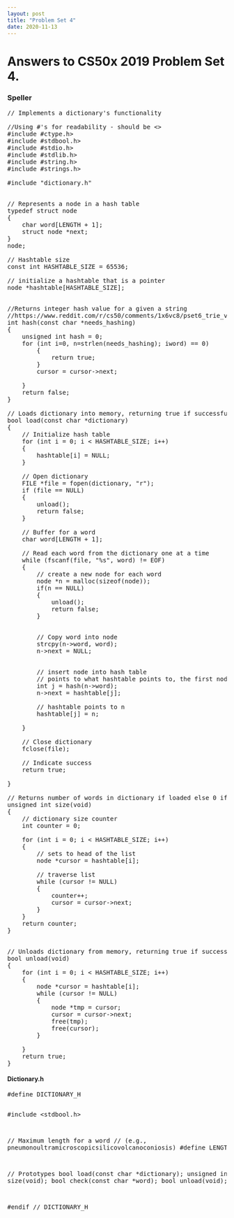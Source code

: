 ```yaml
---
layout: post
title: "Problem Set 4"
date: 2020-11-13
---
```


<h1>Answers to CS50x 2019 Problem Set 4.
</h1>

<h3>Speller</h3>

<PRE>
// Implements a dictionary's functionality

//Using #'s for readability - should be <>
#include #ctype.h>
#include #stdbool.h>
#include #stdio.h>
#include #stdlib.h>
#include #string.h>
#include #strings.h>

#include "dictionary.h"


// Represents a node in a hash table
typedef struct node
{
    char word[LENGTH + 1];
    struct node *next;
}
node;

// Hashtable size
const int HASHTABLE_SIZE = 65536;

// initialize a hashtable that is a pointer
node *hashtable[HASHTABLE_SIZE];


//Returns integer hash value for a given a string
//https://www.reddit.com/r/cs50/comments/1x6vc8/pset6_trie_vs_hashtable/cf9nlkn/
int hash(const char *needs_hashing)
{
    unsigned int hash = 0;
    for (int i=0, n=strlen(needs_hashing); i<n; i++)
        hash = (hash << 2) ^ needs_hashing[i];
    return hash % HASHTABLE_SIZE;
}

// Returns true if word is in dictionary else false
bool check(const char *word)
{
    
    // set cursor to point to beginning of appropriate linked list
    node *cursor = hashtable[hash(word)];

    // traverse dictionary
    while (cursor != NULL)
    {
        // compare word to dictionary
        if (strcasecmp(word, cursor->word) == 0)
        {
            return true;
        }
        cursor = cursor->next;

    }
    return false;
}

// Loads dictionary into memory, returning true if successful else false
bool load(const char *dictionary)
{
    // Initialize hash table
    for (int i = 0; i < HASHTABLE_SIZE; i++)
    {
        hashtable[i] = NULL;
    }

    // Open dictionary
    FILE *file = fopen(dictionary, "r");
    if (file == NULL)
    {
        unload();
        return false;
    }

    // Buffer for a word
    char word[LENGTH + 1];

    // Read each word from the dictionary one at a time
    while (fscanf(file, "%s", word) != EOF)
    {
        // create a new node for each word
        node *n = malloc(sizeof(node));
        if(n == NULL)
        {
            unload();
            return false;
        }


        // Copy word into node
        strcpy(n->word, word);
        n->next = NULL;


        // insert node into hash table
        // points to what hashtable points to, the first node
        int j = hash(n->word);
        n->next = hashtable[j];

        // hashtable points to n
        hashtable[j] = n;

    }

    // Close dictionary
    fclose(file);

    // Indicate success
    return true;

}

// Returns number of words in dictionary if loaded else 0 if not yet loaded
unsigned int size(void)
{
    // dictionary size counter
    int counter = 0;

    for (int i = 0; i < HASHTABLE_SIZE; i++)
    {
        // sets to head of the list
        node *cursor = hashtable[i];

        // traverse list
        while (cursor != NULL)
        {
            counter++;
            cursor = cursor->next;
        }
    }
    return counter;
}


// Unloads dictionary from memory, returning true if successful else false
bool unload(void)
{
    for (int i = 0; i < HASHTABLE_SIZE; i++)
    {
        node *cursor = hashtable[i];
        while (cursor != NULL)
        {
            node *tmp = cursor;
            cursor = cursor->next;
            free(tmp);
            free(cursor);
        }
        
    }
    return true;
}
</PRE>

<h4>Dictionary.h</h4>
<PRE>
#define DICTIONARY_H

#include <stdbool.h>

// Maximum length for a word
// (e.g., pneumonoultramicroscopicsilicovolcanoconiosis)
#define LENGTH 45

// Prototypes
bool load(const char *dictionary);
unsigned int size(void);
bool check(const char *word);
bool unload(void);


#endif // DICTIONARY_H
</PRE>

